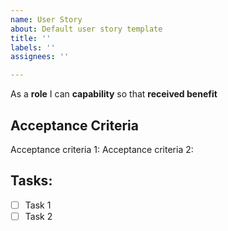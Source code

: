 ```yaml
---
name: User Story
about: Default user story template
title: ''
labels: ''
assignees: ''

---
```


As a **role** I can **capability** so that **received benefit**

## Acceptance Criteria
Acceptance criteria 1: 
Acceptance criteria 2: 

## Tasks:
- [ ] Task 1
- [ ] Task 2
